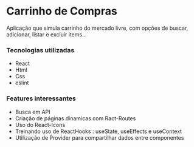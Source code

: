 # Carrinho de Compras

Aplicação que simula carrinho do mercado livre, com opções
de buscar, adicionar, listar e excluir items..


### Tecnologias utilizadas

* React
* Html
* Css
* eslint

### Features interessantes

* Busca em API 
* Criação de páginas dinamicas com Ract-Routes
* Uso do React-Icons
* Treinando uso de ReactHooks : useState, useEffects e useContext
* Utilização de Provider para compartilhar dados entre componentes





